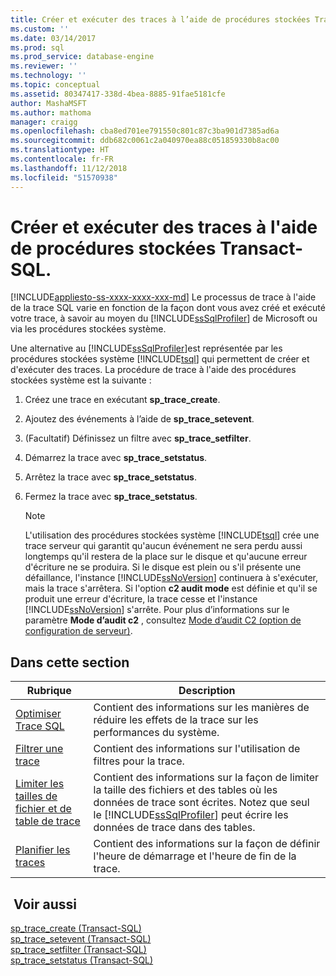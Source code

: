 ```yaml
---
title: Créer et exécuter des traces à l’aide de procédures stockées Transact-SQL | Microsoft Docs
ms.custom: ''
ms.date: 03/14/2017
ms.prod: sql
ms.prod_service: database-engine
ms.reviewer: ''
ms.technology: ''
ms.topic: conceptual
ms.assetid: 80347417-338d-4bea-8885-91fae5181cfe
author: MashaMSFT
ms.author: mathoma
manager: craigg
ms.openlocfilehash: cba8ed701ee791550c801c87c3ba901d7385ad6a
ms.sourcegitcommit: ddb682c0061c2a040970ea88c051859330b8ac00
ms.translationtype: HT
ms.contentlocale: fr-FR
ms.lasthandoff: 11/12/2018
ms.locfileid: "51570938"
---
```

# <a name="create-and-run-traces-using-transact-sql-stored-procedures"></a>Créer et exécuter des traces à l'aide de procédures stockées Transact-SQL.
[!INCLUDE[appliesto-ss-xxxx-xxxx-xxx-md](../../includes/appliesto-ss-xxxx-xxxx-xxx-md.md)]
  Le processus de trace à l'aide de la trace SQL varie en fonction de la façon dont vous avez créé et exécuté votre trace, à savoir au moyen du [!INCLUDE[ssSqlProfiler](../../includes/sssqlprofiler-md.md)] de Microsoft ou via les procédures stockées système.  
  
 Une alternative au [!INCLUDE[ssSqlProfiler](../../includes/sssqlprofiler-md.md)]est représentée par les procédures stockées système [!INCLUDE[tsql](../../includes/tsql-md.md)] qui permettent de créer et d'exécuter des traces. La procédure de trace à l'aide des procédures stockées système est la suivante :  
  
1.  Créez une trace en exécutant **sp_trace_create**.  
  
2.  Ajoutez des événements à l’aide de **sp_trace_setevent**.  
  
3.  (Facultatif) Définissez un filtre avec **sp_trace_setfilter**.  
  
4.  Démarrez la trace avec **sp_trace_setstatus**.  
  
5.  Arrêtez la trace avec **sp_trace_setstatus**.  
  
6.  Fermez la trace avec **sp_trace_setstatus**.  
  
    > [!NOTE]  
    >  L'utilisation des procédures stockées système [!INCLUDE[tsql](../../includes/tsql-md.md)] crée une trace serveur qui garantit qu'aucun événement ne sera perdu aussi longtemps qu'il restera de la place sur le disque et qu'aucune erreur d'écriture ne se produira. Si le disque est plein ou s'il présente une défaillance, l'instance [!INCLUDE[ssNoVersion](../../includes/ssnoversion-md.md)] continuera à s'exécuter, mais la trace s'arrêtera. Si l'option **c2 audit mode** est définie et qu'il se produit une erreur d'écriture, la trace cesse et l'instance [!INCLUDE[ssNoVersion](../../includes/ssnoversion-md.md)] s'arrête. Pour plus d’informations sur le paramètre **Mode d’audit c2** , consultez [Mode d’audit C2 (option de configuration de serveur)](../../database-engine/configure-windows/c2-audit-mode-server-configuration-option.md).  
  
## <a name="in-this-section"></a>Dans cette section  
  
|Rubrique|Description|  
|-----------|-----------------|  
|[Optimiser Trace SQL](../../relational-databases/sql-trace/optimize-sql-trace.md)|Contient des informations sur les manières de réduire les effets de la trace sur les performances du système.|  
|[Filtrer une trace](../../relational-databases/sql-trace/filter-a-trace.md)|Contient des informations sur l'utilisation de filtres pour la trace.|  
|[Limiter les tailles de fichier et de table de trace](../../relational-databases/sql-trace/limit-trace-file-and-table-sizes.md)|Contient des informations sur la façon de limiter la taille des fichiers et des tables où les données de trace sont écrites. Notez que seul le [!INCLUDE[ssSqlProfiler](../../includes/sssqlprofiler-md.md)] peut écrire les données de trace dans des tables.|  
|[Planifier les traces](../../relational-databases/sql-trace/schedule-traces.md)|Contient des informations sur la façon de définir l'heure de démarrage et l'heure de fin de la trace.|  
  
## <a name="see-also"></a> Voir aussi  
 [sp_trace_create &#40;Transact-SQL&#41;](../../relational-databases/system-stored-procedures/sp-trace-create-transact-sql.md)   
 [sp_trace_setevent &#40;Transact-SQL&#41;](../../relational-databases/system-stored-procedures/sp-trace-setevent-transact-sql.md)   
 [sp_trace_setfilter &#40;Transact-SQL&#41;](../../relational-databases/system-stored-procedures/sp-trace-setfilter-transact-sql.md)   
 [sp_trace_setstatus &#40;Transact-SQL&#41;](../../relational-databases/system-stored-procedures/sp-trace-setstatus-transact-sql.md)  
  
  
